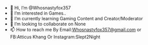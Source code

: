 - 👋 Hi, I’m @Whosnastyfox357
- 👀 I’m interested in Games..
- 🌱 I’m currently learning Gaming Content and Creator/Moderator
- 💞️ I’m looking to collaborate on None
- 📫 How to reach me By Email:Whosnastyfox357@gmail.com or FB:Atticus Khang Or Instagram:Slept2Night

<!---
Whosnastyfox357/Whosnastyfox357 is a ✨ special ✨ repository because its `README.md` (this file) appears on your GitHub profile.
You can click the Preview link to take a look at your changes.
--->
